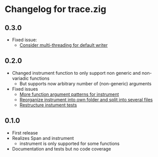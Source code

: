 # Changelog for trace.zig

## 0.3.0

* Fixed issue:
  * [Consider multi-threading for default writer](https://gitlab.com/zig_tracing/trace.zig/-/issues/5)

## 0.2.0

* Changed instrument function to only support non generic and non-variadic functions
  * But supports now arbitrary number of (non-generic) arguments 
* Fixed issues
  * [More function argument patterns for instrument](https://gitlab.com/zig_tracing/trace.zig/-/issues/6)
  * [Reorganize instrument into own folder and split into several files](https://gitlab.com/zig_tracing/trace.zig/-/issues/7)
  * [Restructure instument tests](https://gitlab.com/zig_tracing/trace.zig/-/issues/9)

## 0.1.0

* First release
* Realizes Span and instrument
  * instrument is only supported for some functions
* Documentation and tests but no code coverage
